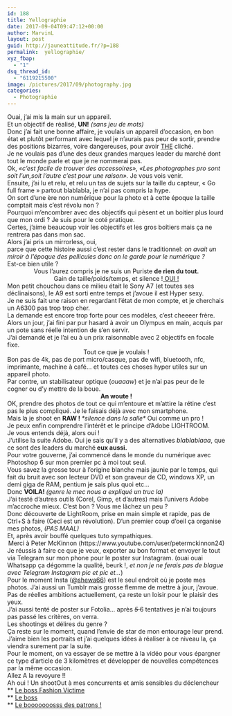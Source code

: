 ```yaml
---
id: 188
title: Yellographie
date: 2017-09-04T09:47:12+00:00
author: MarvinL
layout: post
guid: http://jauneattitude.fr/?p=188
permalink:  yellographie/
xyz_fbap:
  - "1"
dsq_thread_id:
  - "6119215500"
image: /pictures/2017/09/photography.jpg
categories:
  - Photographie
---
```

<div class="" data-block="true" data-editor="d4dth" data-offset-key="ftr2t-0-0">
  <div class="public-DraftStyleDefault-block public-DraftStyleDefault-ltr" data-offset-key="ftr2t-0-0">
    <span data-offset-key="ftr2t-0-0"><span data-text="true">Ouai, j&rsquo;ai mis la main sur un appareil. </span></span>
  </div>
  
  <div class="public-DraftStyleDefault-block public-DraftStyleDefault-ltr" data-offset-key="ftr2t-0-0">
  </div>
  
  <div class="public-DraftStyleDefault-block public-DraftStyleDefault-ltr" data-offset-key="ftr2t-0-0">
    <span data-offset-key="ftr2t-0-0"><span data-text="true">Et un objectif de réalisé, <strong>UN!</strong> <em>(sans jeu de mots)</em></span></span>
  </div>
</div>

<div class="" data-block="true" data-editor="d4dth" data-offset-key="4qhg5-0-0">
  <div class="public-DraftStyleDefault-block public-DraftStyleDefault-ltr" data-offset-key="4qhg5-0-0">
    <span data-offset-key="4qhg5-0-0"> </span>
  </div>
</div>

<div class="" data-block="true" data-editor="d4dth" data-offset-key="eaisd-0-0">
  <div class="public-DraftStyleDefault-block public-DraftStyleDefault-ltr" data-offset-key="eaisd-0-0">
    <span class="veryhardreadability"><span data-offset-key="eaisd-0-0"><span data-text="true">Donc j&rsquo;ai fait une bonne affaire, je voulais un appareil d&rsquo;occasion,</span></span></span><span class="veryhardreadability"><span data-offset-key="eaisd-0-0"><span data-text="true"> en bon état et plutôt performant avec lequel je n&rsquo;aurais pas peur de sortir, prendre des positions bizarres, voire dangereuses, pour avoir <span style="text-decoration: underline;">THE</span> cliché</span></span></span><span data-offset-key="eaisd-1-0"><span data-text="true">. </span></span>
  </div>
</div>

<div class="" data-block="true" data-editor="d4dth" data-offset-key="abf9s-0-0">
  <div class="public-DraftStyleDefault-block public-DraftStyleDefault-ltr" data-offset-key="abf9s-0-0">
    <span data-offset-key="abf9s-0-0"><span data-text="true">Je ne voulais pas d&rsquo;une des deux grandes marques leader du marché dont tout le monde parle et que je ne nommerai pas. </span></span>
  </div>
</div>

<div class="" data-block="true" data-editor="d4dth" data-offset-key="sb7r-0-0">
  <div class="public-DraftStyleDefault-block public-DraftStyleDefault-ltr" data-offset-key="sb7r-0-0">
    <span class="hardreadability"><span data-offset-key="sb7r-0-0"><span data-text="true">Ok, <em>«c&rsquo;est facile de trouver des accessoires», «Les photographes pro sont soit l&rsquo;un,soit l&rsquo;autre c&rsquo;est pour une raison». </em></span></span></span>Je vous vois venir.
  </div>
</div>

<div class="" data-block="true" data-editor="d4dth" data-offset-key="56qm2-0-0">
  <div class="public-DraftStyleDefault-block public-DraftStyleDefault-ltr" data-offset-key="56qm2-0-0">
    <span data-offset-key="56qm2-0-0"> </span>
  </div>
</div>

<div class="" data-block="true" data-editor="d4dth" data-offset-key="2a10j-0-0">
  <div class="public-DraftStyleDefault-block public-DraftStyleDefault-ltr" data-offset-key="2a10j-0-0">
    <span class="hardreadability"><span data-offset-key="2a10j-0-0"><span data-text="true">Ensuite, j&rsquo;ai lu et relu, et relu un tas de sujets sur la taille du capteur, « Go full frame » partout blablabla, je n&rsquo;ai pas compris la hype</span></span></span><span data-offset-key="2a10j-1-0"><span data-text="true">. </span></span>
  </div>
</div>

<div class="" data-block="true" data-editor="d4dth" data-offset-key="arg0s-0-0">
  <div class="public-DraftStyleDefault-block public-DraftStyleDefault-ltr" data-offset-key="arg0s-0-0">
    <span data-offset-key="arg0s-0-0"><span data-text="true">On sort d&rsquo;une ère non numérique pour la photo et à cette époque la taille comptait mais c&rsquo;est révolu non ? </span></span>
  </div>
</div>

<div class="" data-block="true" data-editor="d4dth" data-offset-key="33ktt-0-0">
  <div class="public-DraftStyleDefault-block public-DraftStyleDefault-ltr" data-offset-key="33ktt-0-0">
    <span data-offset-key="33ktt-0-0"> </span>
  </div>
</div>

<div class="" data-block="true" data-editor="d4dth" data-offset-key="fce4t-0-0">
  <div class="public-DraftStyleDefault-block public-DraftStyleDefault-ltr" data-offset-key="fce4t-0-0">
    <span data-offset-key="fce4t-0-0"><span data-text="true">Pourquoi m&rsquo;encombrer avec des objectifs qui pèsent et un boitier plus lourd que mon ordi ? </span></span><span class="hardreadability"><span data-offset-key="fce4t-1-0"><span data-text="true">Je suis pour le coté pratique.<br /> Certes, j&rsquo;aime beaucoup voir les objectifs et les gros boîtiers mais ça ne rentrera pas dans mon sac</span></span></span><span data-offset-key="fce4t-2-0"><span data-text="true">.</span></span>
  </div>
</div>

<div class="" data-block="true" data-editor="d4dth" data-offset-key="1thsi-0-0">
  <div class="public-DraftStyleDefault-block public-DraftStyleDefault-ltr" data-offset-key="1thsi-0-0">
    <span data-offset-key="1thsi-0-0"> </span>
  </div>
</div>

<div class="" data-block="true" data-editor="d4dth" data-offset-key="3ih9v-0-0">
  <div class="public-DraftStyleDefault-block public-DraftStyleDefault-ltr" data-offset-key="3ih9v-0-0">
    <span class="veryhardreadability"><span data-offset-key="3ih9v-0-0"><span data-text="true">Alors j&rsquo;ai pris un mirrorless, oui, </span></span></span>
  </div>
  
  <div class="public-DraftStyleDefault-block public-DraftStyleDefault-ltr" data-offset-key="3ih9v-0-0">
    <span class="veryhardreadability"><span data-offset-key="3ih9v-0-0"><span data-text="true">parce que cette histoire aussi c&rsquo;est rester dans le traditionnel: <em>on avait un miroir à l&rsquo;époque des pellicules donc on le garde pour le numérique </em></span></span></span><em><span data-offset-key="3ih9v-1-0"><span data-text="true">? </span></span></em>
  </div>
</div>

<div class="" data-block="true" data-editor="d4dth" data-offset-key="4sen0-0-0">
  <div class="public-DraftStyleDefault-block public-DraftStyleDefault-ltr" data-offset-key="4sen0-0-0">
    <span data-offset-key="4sen0-0-0"><span data-text="true">Est-ce bien utile ? </span></span>
  </div>
  
  <div class="public-DraftStyleDefault-block public-DraftStyleDefault-ltr" data-offset-key="4sen0-0-0">
  </div>
  
  <div class="public-DraftStyleDefault-block public-DraftStyleDefault-ltr" style="text-align: center;" data-offset-key="4sen0-0-0">
    <span data-offset-key="4sen0-0-0"><span data-text="true">Vous l&rsquo;aurez compris je ne suis un Puriste <strong>de rien du tout.</strong></span></span>
  </div>
</div>

<div class="" data-block="true" data-editor="d4dth" data-offset-key="dg9mv-0-0">
  <div class="public-DraftStyleDefault-block public-DraftStyleDefault-ltr" style="text-align: center;" data-offset-key="dg9mv-0-0">
    Gain de taille/poids/temps, et silence !<span style="text-decoration: underline;"> OUI !</span>
  </div>
</div>

<div class="" data-block="true" data-editor="d4dth" data-offset-key="6bi5i-0-0">
  <div class="public-DraftStyleDefault-block public-DraftStyleDefault-ltr" data-offset-key="6bi5i-0-0">
    <span data-offset-key="6bi5i-0-0"> </span>
  </div>
</div>

<div class="" data-block="true" data-editor="d4dth" data-offset-key="3ac3u-0-0">
  <div class="public-DraftStyleDefault-block public-DraftStyleDefault-ltr" data-offset-key="3ac3u-0-0">
    <span class="hardreadability"><span data-offset-key="3ac3u-0-0"><span data-text="true">Mon petit chouchou dans ce milieu était le Sony A7 (et toutes ses déclinaisons), le A9 est sorti entre temps et j&rsquo;avoue il est Hyper sexy</span></span></span><span data-offset-key="3ac3u-1-0"><span data-text="true">.</span></span>
  </div>
</div>

<div class="" data-block="true" data-editor="d4dth" data-offset-key="8tgaf-0-0">
  <div class="public-DraftStyleDefault-block public-DraftStyleDefault-ltr" data-offset-key="8tgaf-0-0">
    <span data-offset-key="8tgaf-0-0"><span data-text="true">Je ne suis fait une raison en regardant l&rsquo;état de mon compte, et je cherchais un A6300 pas trop trop cher.<br /> La demande est encore trop forte pour ces modèles, c&rsquo;est cheeeer frère.</span></span>
  </div>
</div>

<div class="" data-block="true" data-editor="d4dth" data-offset-key="3uibf-0-0">
  <div class="public-DraftStyleDefault-block public-DraftStyleDefault-ltr" data-offset-key="3uibf-0-0">
    <span data-offset-key="3uibf-0-0"><span data-text="true">Alors un jour, j&rsquo;ai fini par pur hasard à avoir un Olympus en main, acquis par un pote sans réelle intention de s&rsquo;en servir.<br /> J&rsquo;ai demandé et je l&rsquo;ai eu à un prix raisonnable avec 2 objectifs en focale fixe.</span></span>
  </div>
</div>

<div class="" data-block="true" data-editor="d4dth" data-offset-key="3teg0-0-0">
  <div class="public-DraftStyleDefault-block public-DraftStyleDefault-ltr" data-offset-key="3teg0-0-0">
    <span data-offset-key="3teg0-0-0"> </span>
  </div>
</div>

<div class="" data-block="true" data-editor="d4dth" data-offset-key="844m0-0-0">
  <div class="public-DraftStyleDefault-block public-DraftStyleDefault-ltr" style="text-align: center;" data-offset-key="844m0-0-0">
    <span data-offset-key="844m0-0-0"><span data-text="true"> Tout ce que je voulais !</span></span>
  </div>
</div>

<div class="" data-block="true" data-editor="d4dth" data-offset-key="44dip-0-0">
  <div class="public-DraftStyleDefault-block public-DraftStyleDefault-ltr" data-offset-key="44dip-0-0">
    <span data-offset-key="44dip-0-0"> </span>
  </div>
</div>

<div class="" data-block="true" data-editor="d4dth" data-offset-key="1mch6-0-0">
  <div class="public-DraftStyleDefault-block public-DraftStyleDefault-ltr" data-offset-key="1mch6-0-0">
    <span class="hardreadability"><span data-offset-key="1mch6-0-0"><span data-text="true">Bon pas de 4k, pas de port micro/casque, pas de wifi, bluetooth, nfc, imprimante, machine à café… et toutes ces choses hyper utiles sur un appareil photo.</span></span></span>
  </div>
  
  <div class="public-DraftStyleDefault-block public-DraftStyleDefault-ltr" data-offset-key="1mch6-0-0">
    <span class="hardreadability"><span data-offset-key="1mch6-0-0"><span data-text="true">Par contre, un stabilisateur optique (<em>ouaaaw</em>) et je n&rsquo;ai pas peur de le cogner ou d&rsquo;y mettre de la boue. </span></span></span>
  </div>
  
  <div class="public-DraftStyleDefault-block public-DraftStyleDefault-ltr" style="text-align: center;" data-offset-key="1mch6-0-0">
    <span class="hardreadability"><span data-offset-key="1mch6-0-0"><span data-text="true"><strong>An woute </strong></span></span></span><strong><span data-offset-key="1mch6-1-0"><span data-text="true">!</span></span></strong>
  </div>
</div>

<div class="" data-block="true" data-editor="d4dth" data-offset-key="eigut-0-0">
  <div class="public-DraftStyleDefault-block public-DraftStyleDefault-ltr" data-offset-key="eigut-0-0">
    <span data-offset-key="eigut-0-0"> </span>
  </div>
</div>

<div class="" data-block="true" data-editor="d4dth" data-offset-key="48pij-0-0">
  <div class="public-DraftStyleDefault-block public-DraftStyleDefault-ltr" data-offset-key="48pij-0-0">
    <span data-offset-key="48pij-0-0"><span data-text="true">OK, prendre des photos de tout ce qui m&rsquo;entoure et m&rsquo;attire la rétine c&rsquo;est pas le plus compliqué. Je le faisais déjà avec mon smartphone.</span></span>
  </div>
</div>

<div class="" data-block="true" data-editor="d4dth" data-offset-key="9ikum-0-0">
  <div class="public-DraftStyleDefault-block public-DraftStyleDefault-ltr" data-offset-key="9ikum-0-0">
    <span data-offset-key="9ikum-0-0"><span data-text="true">Mais la je shoot en <strong>RAW ! </strong><em>*silence dans la salle* </em>Oui comme un pro ! </span></span>
  </div>
  
  <div class="public-DraftStyleDefault-block public-DraftStyleDefault-ltr" data-offset-key="9ikum-0-0">
  </div>
</div>

<div class="" data-block="true" data-editor="d4dth" data-offset-key="f08un-0-0">
  <div class="public-DraftStyleDefault-block public-DraftStyleDefault-ltr" data-offset-key="f08un-0-0">
    <span data-offset-key="f08un-0-0"><span data-text="true">Je peux enfin comprendre l&rsquo;intérêt et le principe d&rsquo;Adobe LIGHTROOM.</span></span>
  </div>
</div>

<div class="" data-block="true" data-editor="d4dth" data-offset-key="6405s-0-0">
  <div class="public-DraftStyleDefault-block public-DraftStyleDefault-ltr" data-offset-key="6405s-0-0">
    <span data-offset-key="6405s-0-0"><span data-text="true">Je vous entends déjà, alors oui !<br /> J&rsquo;utilise la suite Adobe. Oui je sais qu&rsquo;il y a des alternatives <em>blablablaaa</em>, que ce sont des leaders du marché<strong> eux aussi. </strong></span></span>
  </div>
</div>

<div class="" data-block="true" data-editor="d4dth" data-offset-key="d10sm-0-0">
  <div class="public-DraftStyleDefault-block public-DraftStyleDefault-ltr" data-offset-key="d10sm-0-0">
    <span data-offset-key="d10sm-0-0"><span data-text="true">Pour votre gouverne, j&rsquo;ai commencé dans le monde du numérique avec Photoshop 6 sur mon premier pc à moi tout seul. </span></span>
  </div>
</div>

<div class="" data-block="true" data-editor="d4dth" data-offset-key="6a5n7-0-0">
  <div class="public-DraftStyleDefault-block public-DraftStyleDefault-ltr" data-offset-key="6a5n7-0-0">
    <span data-offset-key="6a5n7-0-0"><span data-text="true">Vous savez la grosse tour à l&rsquo;origine blanche mais jaunie par le temps, qui fait du bruit avec son lecteur DVD et son graveur de CD, windows XP, un demi giga de RAM, pentium je sais plus quoi etc…</span></span>
  </div>
</div>

<div class="" data-block="true" data-editor="d4dth" data-offset-key="ckpiu-0-0">
  <div class="public-DraftStyleDefault-block public-DraftStyleDefault-ltr" data-offset-key="ckpiu-0-0">
    <span data-offset-key="ckpiu-0-0"><span data-text="true">Donc <strong>VOILA! </strong><em>(genre le mec nous a expliqué un truc la)</em></span></span>
  </div>
</div>

<div class="" data-block="true" data-editor="d4dth" data-offset-key="6cg94-0-0">
  <div class="public-DraftStyleDefault-block public-DraftStyleDefault-ltr" data-offset-key="6cg94-0-0">
    <span data-offset-key="6cg94-0-0"><span data-text="true">J&rsquo;ai testé d&rsquo;autres outils (Corel, Gimp, et d&rsquo;autres) mais l&rsquo;univers Adobe m&rsquo;accroche mieux. C&rsquo;est bon ? Vous me lâchez un peu ?</span></span>
  </div>
</div>

<div class="" data-block="true" data-editor="d4dth" data-offset-key="b729u-0-0">
  <div class="public-DraftStyleDefault-block public-DraftStyleDefault-ltr" data-offset-key="b729u-0-0">
    <span data-offset-key="b729u-0-0"> </span>
  </div>
</div>

<div class="" data-block="true" data-editor="d4dth" data-offset-key="dpuaf-0-0">
  <div class="public-DraftStyleDefault-block public-DraftStyleDefault-ltr" data-offset-key="dpuaf-0-0">
    <span data-offset-key="dpuaf-0-0"><span data-text="true">Donc découverte de LightRoom, prise en main simple et rapide, pas de Ctrl+S à faire (Ceci est un révolution). D&rsquo;un premier coup d&rsquo;oeil ça organise mes photos, <em>(PAS MAAL)</em> </span></span>
  </div>
  
  <div class="public-DraftStyleDefault-block public-DraftStyleDefault-ltr" data-offset-key="dpuaf-0-0">
    <span data-offset-key="dpuaf-0-0"><span data-text="true">Et, a</span></span>près avoir bouffé quelques tuto sympathiques.
  </div>
  
  <div class="public-DraftStyleDefault-block public-DraftStyleDefault-ltr" data-offset-key="dpuaf-0-0">
  </div>
  
  <div class="public-DraftStyleDefault-block public-DraftStyleDefault-ltr" style="text-align: center;" data-offset-key="dpuaf-0-0">
    Merci à Peter McKinnon (https://www.youtube.com/user/petermckinnon24)
  </div>
  
  <div class="public-DraftStyleDefault-block public-DraftStyleDefault-ltr" data-offset-key="dpuaf-0-0">
  </div>
</div>

<div class="" data-block="true" data-editor="d4dth" data-offset-key="4rku2-0-0">
  <div class="public-DraftStyleDefault-block public-DraftStyleDefault-ltr" data-offset-key="4rku2-0-0">
    <span class="hardreadability"><span data-offset-key="4rku2-0-0"><span data-text="true">Je réussis à faire ce que je veux, exporter au bon format et envoyer le tout via Telegram sur mon phone pour le poster sur Instagram</span></span></span><span data-offset-key="4rku2-1-0"><span data-text="true">. (ouai ouai Whatsapp ça dégomme la qualité, beurk !, <em>et non je ne ferais pas de blague avec Telegram Instagram pic et pic et…</em>) </span></span>
  </div>
</div>

<div class="" data-block="true" data-editor="d4dth" data-offset-key="cj7oi-0-0">
  <div class="public-DraftStyleDefault-block public-DraftStyleDefault-ltr" data-offset-key="cj7oi-0-0">
    <span data-offset-key="cj7oi-0-0"> </span>
  </div>
</div>

<div class="" data-block="true" data-editor="d4dth" data-offset-key="1gnnh-0-0">
  <div class="public-DraftStyleDefault-block public-DraftStyleDefault-ltr" data-offset-key="1gnnh-0-0">
    <span data-offset-key="1gnnh-0-0"><span data-text="true">Pour le moment Insta (<a href="https://instagram.com/shewa66">@shewa66</a>) est le seul endroit où je poste mes photos. J&rsquo;ai aussi un Tumblr mais grosse flemme de mettre à jour, j&rsquo;avoue.</span></span>
  </div>
  
  <div class="public-DraftStyleDefault-block public-DraftStyleDefault-ltr" data-offset-key="1gnnh-0-0">
    <span data-offset-key="1gnnh-0-0"><span data-text="true"> Pas de réelles ambitions actuellement, ça reste un loisir pour le plaisir des yeux.<br /> </span></span>J&rsquo;ai aussi tenté de poster sur Fotolia… après <em><del>5 </del> </em>6 tentatives je n&rsquo;ai toujours pas passé les critères, on verra.
  </div>
</div>

<div class="" data-block="true" data-editor="d4dth" data-offset-key="amov3-0-0">
  <div class="public-DraftStyleDefault-block public-DraftStyleDefault-ltr" data-offset-key="amov3-0-0">
    <span data-offset-key="amov3-0-0"> </span>
  </div>
</div>

<div class="" data-block="true" data-editor="d4dth" data-offset-key="2lrb4-0-0">
  <div class="public-DraftStyleDefault-block public-DraftStyleDefault-ltr" data-offset-key="2lrb4-0-0">
    <span data-offset-key="2lrb4-0-0"><span data-text="true">Les shootings et délires du genre ?<br /> Ça reste sur le moment, quand l&rsquo;envie de star de mon entourage leur prend. J&rsquo;aime bien les portraits et j&rsquo;ai quelques idées à réaliser à ce niveau la, ça viendra surement par la suite.</span></span>
  </div>
</div>

<div class="" data-block="true" data-editor="d4dth" data-offset-key="1lu8-0-0">
  <div class="public-DraftStyleDefault-block public-DraftStyleDefault-ltr" data-offset-key="1lu8-0-0">
    <span data-offset-key="1lu8-0-0"> </span>
  </div>
</div>

<div class="" data-block="true" data-editor="d4dth" data-offset-key="lrht-0-0">
  <div class="public-DraftStyleDefault-block public-DraftStyleDefault-ltr" data-offset-key="lrht-0-0">
    <span class="hardreadability"><span data-offset-key="lrht-0-0"><span data-text="true">Pour le moment, on va essayer de se mettre à la vidéo pour vous épargner ce type d&rsquo;article de 3 kilomètres et développer de nouvelles compétences par la même occasion</span></span></span><span data-offset-key="lrht-1-0"><span data-text="true">.</span></span>
  </div>
</div>

<div class="" data-block="true" data-editor="d4dth" data-offset-key="6ci5d-0-0">
  <div class="public-DraftStyleDefault-block public-DraftStyleDefault-ltr" data-offset-key="6ci5d-0-0">
  </div>
  
  <div class="public-DraftStyleDefault-block public-DraftStyleDefault-ltr" data-offset-key="6ci5d-0-0">
    <span data-offset-key="6ci5d-0-0"><span data-text="true">Allez A la revoyure !! </span></span>
  </div>
</div>

<div class="" data-block="true" data-editor="d4dth" data-offset-key="bm72f-0-0">
  <div class="public-DraftStyleDefault-block public-DraftStyleDefault-ltr" data-offset-key="bm72f-0-0">
    <span data-offset-key="bm72f-0-0"> </span>
  </div>
</div>

<div class="" data-block="true" data-editor="d4dth" data-offset-key="92s87-0-0">
  <div class="public-DraftStyleDefault-block public-DraftStyleDefault-ltr" data-offset-key="92s87-0-0">
    <span data-offset-key="92s87-0-0">Ah oui ! Un shootOut à mes concurrents et amis sensibles du déclencheur </span>
  </div>
  
  <div class="public-DraftStyleDefault-block public-DraftStyleDefault-ltr" data-offset-key="92s87-0-0">
    ** <a href="https://instagram.com/nathandonat"> Le boss Fashion Victime</a>
  </div>
  
  <div class="public-DraftStyleDefault-block public-DraftStyleDefault-ltr" data-offset-key="92s87-0-0">
    <span data-offset-key="92s87-0-0">** <a href="https://instagram.com/brinotwit"> Le boss</a><br /> ** <a href="https://instagram.com/gotm97"> Le booooooosss des patrons !</a></span>
  </div>
</div>
